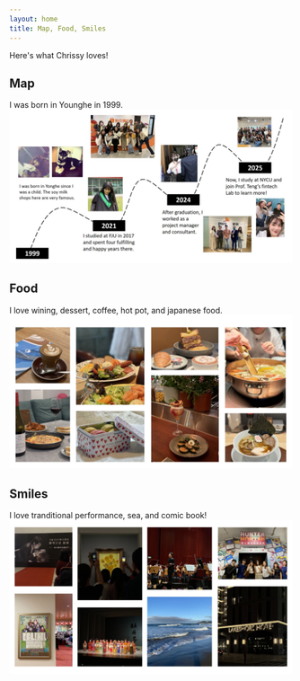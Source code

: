 ```yaml
---
layout: home
title: Map, Food, Smiles
---
```


Here's what Chrissy loves!

## Map
I was born in Younghe in 1999. 
![map](asset/map.jpg)

## Food
I love wining, dessert, coffee, hot pot, and japanese food.
![food](asset/food.jpg)

## Smiles
I love tranditional performance, sea, and comic book!
![smile](asset/smile.jpg)
